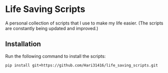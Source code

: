 # Life Saving Scripts

A personal collection of scripts that I use to make my life easier. (The scripts are constantly being updated and improved.)

## Installation

Run the following command to install the scripts:

```bash
pip install git+https://github.com/Hari31416/life_saving_scripts.git
```
